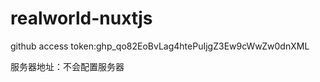 <!--
 * @Author: your name
 * @Date: 2021-04-27 17:32:00
 * @LastEditTime: 2021-04-29 10:11:13
 * @LastEditors: Please set LastEditors
 * @Description: In User Settings Edit
 * @FilePath: /realworld-nuxtjs/README.md
-->
# realworld-nuxtjs

github access token: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

服务器地址：不会配置服务器